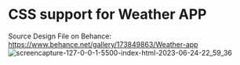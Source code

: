 # CSS support for Weather APP
Source Design File on Behance: https://www.behance.net/gallery/173849863/Weather-app
![screencapture-127-0-0-1-5500-index-html-2023-06-24-22_59_36](https://github.com/TrangBui-1999/CSS-Challenge/assets/74672026/663ef086-ae39-49b6-a6ff-18eff1daf2e2)

